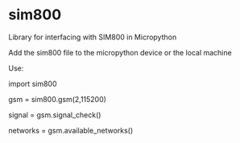 # sim800
Library for interfacing with SIM800 in Micropython

Add the sim800 file to the micropython device or the local machine


Use:
 
import sim800

gsm = sim800.gsm(2,115200)

signal = gsm.signal_check()

networks = gsm.available_networks()

